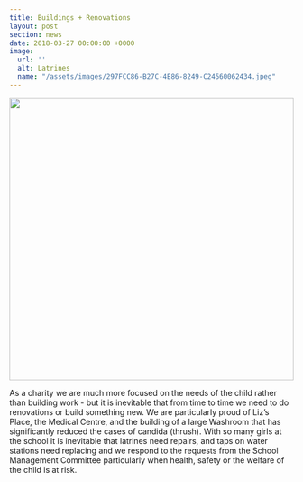 ```yaml
---
title: Buildings + Renovations
layout: post
section: news
date: 2018-03-27 00:00:00 +0000
image:
  url: ''
  alt: Latrines
  name: "/assets/images/297FCC86-B27C-4E86-8249-C24560062434.jpeg"
---
```

<a href="{{ site.url }}{{ site.baseurl }}/assets/images/{{ page.image.name }}"><img src="{{ site.url }}{{ site.baseurl }}/assets/images/{{ page.image.name }}" style="object-fit: cover; height: 500px; width: 100%;" /></a>

As a charity we are much more focused on the needs of the child rather than building work - but it is inevitable that from time to time we need to do renovations or build something new. We are particularly proud of Liz’s Place, the Medical Centre, and the building of a large Washroom that has significantly reduced the cases of candida (thrush). With so many girls at the school it is inevitable that latrines need repairs, and taps on water stations need replacing and we respond to the requests from the School Management Committee particularly when health, safety or the welfare of the child is at risk.